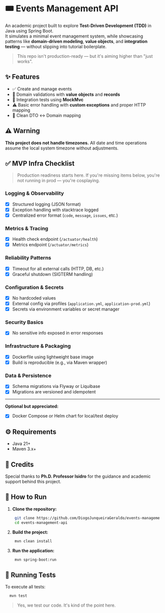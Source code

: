 # 🎟️ Events Management API

An academic project built to explore **Test-Driven Development (TDD)** in Java using Spring Boot.  
It simulates a minimal event management system, while showcasing patterns like **domain-driven modeling**, **value
objects**, and **integration testing** — without slipping into tutorial boilerplate.

> This repo isn't production-ready — but it's aiming higher than "just works".

## ✨ Features

- ✅ Create and manage events
- 🔐 Domain validations with **value objects** and **records**
- 🧪 Integration tests using **MockMvc**
- ⚠️ Basic error handling with **custom exceptions** and proper HTTP mapping
- 🧼 Clean DTO ↔️ Domain mapping

## ⚠️ Warning

**This project does not handle timezones.** All date and time operations assume the local system timezone without
adjustments.

## ✅ MVP Infra Checklist

> Production readiness starts here. If you're missing items below, you're not running in prod — you're cosplaying.

### Logging & Observability
- [x] Structured logging (JSON format)
- [x] Exception handling with stacktrace logged
- [x] Centralized error format (`code`, `message`, `issues`, etc.)

### Metrics & Tracing
- [x] Health check endpoint (`/actuator/health`)
- [x] Metrics endpoint (`/actuator/metrics`)

### Reliability Patterns
- [x] Timeout for all external calls (HTTP, DB, etc.)
- [x] Graceful shutdown (SIGTERM handling)

### Configuration & Secrets
- [x] No hardcoded values
- [x] External config via profiles (`application.yml`, `application-prod.yml`)
- [x] Secrets via environment variables or secret manager

### Security Basics
- [x] No sensitive info exposed in error responses

### Infrastructure & Packaging
- [x] Dockerfile using lightweight base image
- [x] Build is reproducible (e.g., via Maven wrapper)

### Data & Persistence
- [x] Schema migrations via Flyway or Liquibase
- [x] Migrations are versioned and idempotent

---

**Optional but appreciated:**
- [x] Docker Compose or Helm chart for local/test deploy


## ⚙️ Requirements

- Java 21+
- Maven 3.x+

## 🙏 Credits

Special thanks to **Ph.D. Professor Isidro** for the guidance and academic support behind this project.

## 🚀 How to Run

1. **Clone the repository:**
   ```bash
    git clone https://github.com/DiogoJunqueiraGeraldo/events-management-api.git
    cd events-management-api
   ```

2. **Build the project:**
   ```bash
    mvn clean install
   ```

3. **Run the application:**
   ```bash
    mvn spring-boot:run
   ```

## 🧪 Running Tests

To execute all tests:

```bash
  mvn test
```

> Yes, we test our code. It's kind of the point here.

